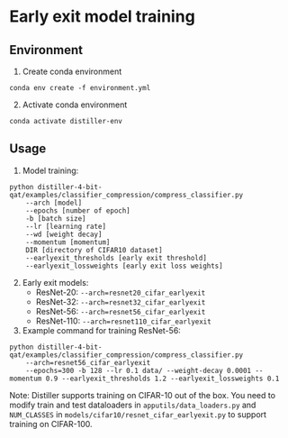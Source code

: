 # Early exit model training

## Environment

1. Create conda environment
```
conda env create -f environment.yml
```

2. Activate conda environment
```
conda activate distiller-env
```

## Usage

1. Model training:
```
python distiller-4-bit-qat/examples/classifier_compression/compress_classifier.py 
    --arch [model] 
    --epochs [number of epoch] 
    -b [batch size] 
    --lr [learning rate] 
    --wd [weight decay] 
    --momentum [momentum] 
    DIR [directory of CIFAR10 dataset]
    --earlyexit_thresholds [early exit threshold]
    --earlyexit_lossweights [early exit loss weights]
```
2. Early exit models:
    - ResNet-20: ```--arch=resnet20_cifar_earlyexit```
    - ResNet-32: ```--arch=resnet32_cifar_earlyexit```
    - ResNet-56: ```--arch=resnet56_cifar_earlyexit```
    - ResNet-110: ```--arch=resnet110_cifar_earlyexit```
3. Example command for training ResNet-56:
```
python distiller-4-bit-qat/examples/classifier_compression/compress_classifier.py 
    --arch=resnet56_cifar_earlyexit
    --epochs=300 -b 128 --lr 0.1 data/ --weight-decay 0.0001 --momentum 0.9 --earlyexit_thresholds 1.2 --earlyexit_lossweights 0.1
```

Note: Distiller supports training on CIFAR-10 out of the box. You need to modify train and test dataloaders in ```apputils/data_loaders.py``` and ```NUM_CLASSES``` in ```models/cifar10/resnet_cifar_earlyexit.py``` to support training on CIFAR-100.
